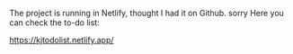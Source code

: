 The project is running in Netlify, thought I had it on Github. sorry
Here you can check the to-do list: 

https://kjtodolist.netlify.app/
